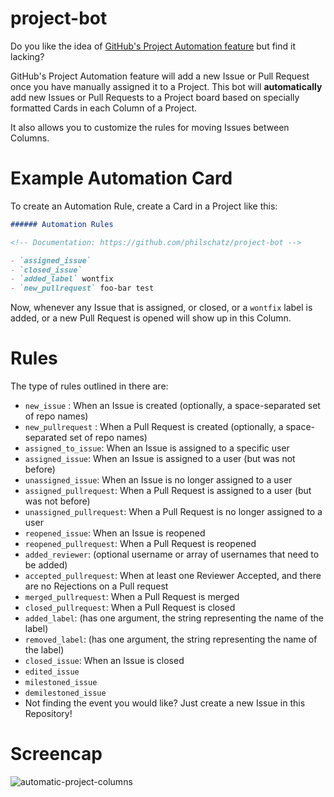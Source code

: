 # project-bot

Do you like the idea of [GitHub's Project Automation feature](https://github.com/blog/2458-keep-your-project-boards-up-to-date-automatically)
but find it lacking?

GitHub's Project Automation feature will add a new Issue or Pull Request once you have manually assigned it to a Project. This bot will **automatically** add new Issues or Pull Requests to a Project board based on specially formatted Cards in each Column of a Project.

It also allows you to customize the rules for moving Issues between Columns.

# Example Automation Card

To create an Automation Rule, create a Card in a Project like this:

```md
###### Automation Rules

<!-- Documentation: https://github.com/philschatz/project-bot -->

- `assigned_issue`
- `closed_issue`
- `added_label` wontfix
- `new_pullrequest` foo-bar test
```

Now, whenever any Issue that is assigned, or closed, or a `wontfix` label is added, or a new Pull Request is opened will show up in this Column.


# Rules

The type of rules outlined in there are:

- `new_issue` : When an Issue is created (optionally, a space-separated set of repo names)
- `new_pullrequest` : When a Pull Request is created (optionally, a space-separated set of repo names)
- `assigned_to_issue`: When an Issue is assigned to a specific user
- `assigned_issue`: When an Issue is assigned to a user (but was not before)
- `unassigned_issue`: When an Issue is no longer assigned to a user
- `assigned_pullrequest`: When a Pull Request is assigned to a user (but was not before)
- `unassigned_pullrequest`: When a Pull Request is no longer assigned to a user
- `reopened_issue`: When an Issue is reopened
- `reopened_pullrequest`: When a Pull Request is reopened
- `added_reviewer`: (optional username or array of usernames that need to be added)
- `accepted_pullrequest`: When at least one Reviewer Accepted, and there are no Rejections on a Pull request
- `merged_pullrequest`: When a Pull Request is merged
- `closed_pullrequest`: When a Pull Request is closed
- `added_label`: (has one argument, the string representing the name of the label)
- `removed_label`: (has one argument, the string representing the name of the label)
- `closed_issue`: When an Issue is closed
- `edited_issue`
- `milestoned_issue`
- `demilestoned_issue`
- Not finding the event you would like? Just create a new Issue in this Repository!


# Screencap

![automatic-project-columns](https://user-images.githubusercontent.com/253202/37872089-ad7d21ea-2fcd-11e8-81ba-7f3977c102cf.gif)
